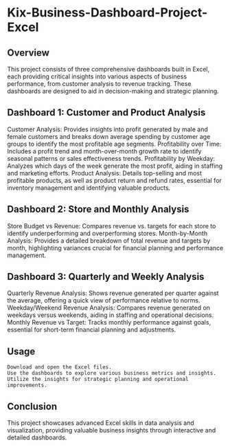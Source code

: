 # Kix-Business-Dashboard-Project-Excel

## Overview
This project consists of three comprehensive dashboards built in Excel, each providing critical insights into various aspects of business performance, from customer analysis to revenue tracking. These dashboards are designed to aid in decision-making and strategic planning.

## Dashboard 1: Customer and Product Analysis
Customer Analysis: Provides insights into profit generated by male and female customers and breaks down average spending by customer age groups to identify the most profitable age segments.
Profitability over Time: Includes a profit trend and month-over-month growth rate to identify seasonal patterns or sales effectiveness trends.
Profitability by Weekday: Analyzes which days of the week generate the most profit, aiding in staffing and marketing efforts.
Product Analysis: Details top-selling and most profitable products, as well as product return and refund rates, essential for inventory management and identifying valuable products.
## Dashboard 2: Store and Monthly Analysis
Store Budget vs Revenue: Compares revenue vs. targets for each store to identify underperforming and overperforming stores.
Month-by-Month Analysis: Provides a detailed breakdown of total revenue and targets by month, highlighting variances crucial for financial planning and performance management.
## Dashboard 3: Quarterly and Weekly Analysis
Quarterly Revenue Analysis: Shows revenue generated per quarter against the average, offering a quick view of performance relative to norms.
Weekday/Weekend Revenue Analysis: Compares revenue generated on weekdays versus weekends, aiding in staffing and operational decisions.
Monthly Revenue vs Target: Tracks monthly performance against goals, essential for short-term financial planning and adjustments.

## Usage
    Download and open the Excel files.
    Use the dashboards to explore various business metrics and insights.
    Utilize the insights for strategic planning and operational improvements.
## Conclusion
This project showcases advanced Excel skills in data analysis and visualization, providing valuable business insights through interactive and detailed dashboards.

